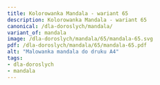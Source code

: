 ```yaml
---
title: Kolorowanka Mandala - wariant 65
description: Kolorowanka Mandala - wariant 65
canonical: /dla-doroslych/mandala/
variant_of: mandala
image: /dla-doroslych/mandala/65/mandala-65.svg
pdf: /dla-doroslych/mandala/65/mandala-65.pdf
alt: "Malowanka mandala do druku A4"
tags:
- dla-doroslych
- mandala
---
```

